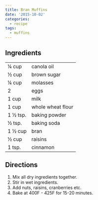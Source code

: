 ```yaml
---
title: Bran Muffins
date: '2015-10-02'
categories:
  - recipe
tags:
  - muffins
---
```

## Ingredients

|||
|---|---|
|¼ cup |canola oil|
|½ cup |brown sugar|
|¼ cup |molasses|
|2 |eggs|
|1 cup |milk|
|1 cup |whole wheat flour|
|1 ½ tsp. |baking powder|
|½ tsp. |baking soda|
|1 ½ cup |bran|
|½ cup |raisins|
|1 tsp. |cinnamon|

## Directions

1. Mix all dry ingredients together.
2. Stir in wet ingredients.
3. Add nuts, raisins, cranberries etc.
4. Bake at 400F - 425F for 15-20 minutes.
